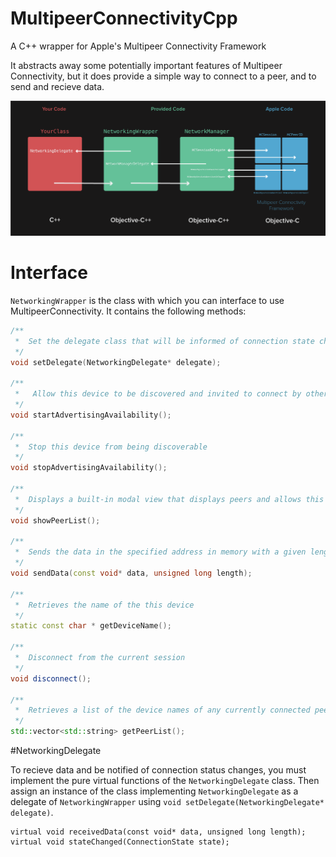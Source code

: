 # MultipeerConnectivityCpp

A C++ wrapper for Apple's Multipeer Connectivity Framework

It abstracts away some potentially important features of Multipeer Connectivity, but it does provide a simple way to connect to a peer, and to send and recieve data.

![Networking Diagram](Images/networkingDiagram.png)

# Interface

`NetworkingWrapper` is the class with which you can interface to use MultipeerConnectivity. It contains the following methods:
    
```C++
/**
 *  Set the delegate class that will be informed of connection state changes, and will be given the data recieved from the network
 */
void setDelegate(NetworkingDelegate* delegate);
    
/**
 *   Allow this device to be discovered and invited to connect by other devices
 */
void startAdvertisingAvailability();
    
/**
 *  Stop this device from being discoverable
 */
void stopAdvertisingAvailability();
    
/**
 *  Displays a built-in modal view that displays peers and allows this device to invite them to connect
 */
void showPeerList();
    
/**
 *  Sends the data in the specified address in memory with a given length over the network to the connected peers
 */
void sendData(const void* data, unsigned long length);
    
/**
 *  Retrieves the name of the this device
 */
static const char * getDeviceName();
    
/**
 *  Disconnect from the current session
 */
void disconnect();
    
/**
 *  Retrieves a list of the device names of any currently connected peers
 */
std::vector<std::string> getPeerList();
```
   
#NetworkingDelegate
    
To recieve data and be notified of connection status changes, you must implement the pure virtual functions of the `NetworkingDelegate` class. Then assign an instance of the class implementing `NetworkingDelegate` as a delegate of `NetworkingWrapper` using `void setDelegate(NetworkingDelegate* delegate)`.


```
virtual void receivedData(const void* data, unsigned long length);
virtual void stateChanged(ConnectionState state);
```